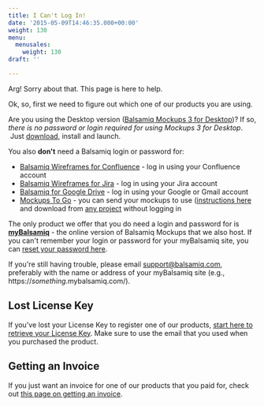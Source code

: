 ```yaml
---
title: I Can't Log In!
date: '2015-05-09T14:46:35.000+00:00'
weight: 130
menu:
  menusales:
    weight: 130
draft: ''

---
```


Arg! Sorry about that. This page is here to help.

Ok, so, first we need to figure out which one of our products you are using.

Are you using the Desktop version ([Balsamiq Mockups 3 for Desktop](https://balsamiq.com/products/mockups/))? If so, _there is no password or login required for using Mockups 3 for Desktop_.  Just [download](https://balsamiq.com/download/), install and launch.

You also **don't** need a Balsamiq login or password for:

*   [Balsamiq Wireframes for Confluence](https://docs.balsamiq.com/confluence/) - log in using your Confluence account 
*   [Balsamiq Wireframes for Jira](https://docs.balsamiq.com/jira/) - log in using your Jira account
*   [Balsamiq for Google Drive](https://docs.balsamiq.com/google-drive/wireframes/intro/) - log in using your Google or Gmail account
*   [Mockups To Go](/resources/mockupstogo/) - you can send your mockups to use ([instructions here](https://mockupstogo.mybalsamiq.com/projects/aboutmtg/Contributing) and download from [any project](https://mockupstogo.mybalsamiq.com/projects) without logging in

The only product we offer that you do need a login and password for is **[myBalsamiq](https://balsamiq.com/products/mockups/mybalsamiq/)** - the online version of Balsamiq Mockups that we also host. If you can't remember your login or password for your myBalsamiq site, you can [reset your password here](https://www.mybalsamiq.com/forgotpassword).

If you're still having trouble, please email [support@balsamiq.com](mailto:support@balsamiq.com), preferably with the name or address of your myBalsamiq site (e.g., https://_something_.mybalsamiq.com/).

## Lost License Key

If you've lost your License Key to register one of our products, [start here to retrieve your License Key](https://balsamiq.com/buy/lostkey/). Make sure to use the email that you used when you purchased the product.

## Getting an Invoice

If you just want an invoice for one of our products that you paid for, check out [this page on getting an invoice](/sales/invoice/).
